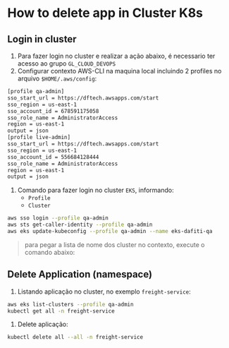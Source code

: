 # How to delete app in Cluster K8s

## Login in cluster

1. Para fazer login no cluster e realizar a ação abaixo, é necessario ter acesso ao grupo `GL_CLOUD_DEVOPS`
2. Configurar contexto AWS-CLI na maquina local incluindo 2 profiles no arquivo `$HOME/.aws/config`:

```txt
[profile qa-admin]
sso_start_url = https://dftech.awsapps.com/start
sso_region = us-east-1
sso_account_id = 678591175058
sso_role_name = AdministratorAccess
region = us-east-1
output = json
[profile live-admin]
sso_start_url = https://dftech.awsapps.com/start
sso_region = us-east-1
sso_account_id = 556684128444
sso_role_name = AdministratorAccess
region = us-east-1
output = json
```

1. Comando para fazer login no cluster `EKS`, informando:
   - `Profile`
   - `Cluster`

```sh
aws sso login --profile qa-admin
aws sts get-caller-identity --profile qa-admin
aws eks update-kubeconfig --profile qa-admin --name eks-dafiti-qa
```

> para pegar a lista de nome dos cluster no contexto, execute o comando abaixo:

## Delete Application (namespace)

1. Listando aplicação no cluster, no exemplo `freight-service`:

```sh
aws eks list-clusters --profile qa-admin
kubectl get all -n freight-service
```

1. Delete aplicação:

```sh
kubectl delete all --all -n freight-service
```
